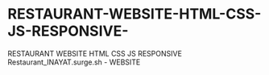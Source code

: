 # RESTAURANT-WEBSITE-HTML-CSS-JS-RESPONSIVE-
RESTAURANT WEBSITE HTML CSS JS RESPONSIVE                 Restaurant_INAYAT.surge.sh  -    WEBSITE
